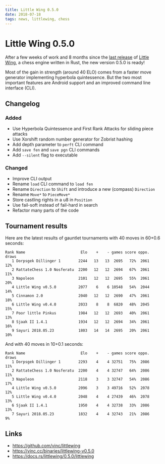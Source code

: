 ```yaml
---
title: Little Wing 0.5.0
date: 2018-07-18
tags: news, littlewing, chess
---
```


# Little Wing 0.5.0

After a few weeks of work and 8 months since the [last release][1] of
[Little Wing][2], a chess engine written in Rust, the new version 0.5.0 is
ready!

Most of the gain in strength (around 40 ELO) comes from a faster move generator
implementing hyperbola quintessence. But the two most important features are
Android support and an improved command line interface (CLI).

## Changelog

### Added

- Use Hyperbola Quintessence and First Rank Attacks for sliding piece attacks
- Use Xorshift random number generator for Zobrist hashing
- Add depth parameter to `perft` CLI command
- Add `save fen` and `save pgn` CLI commands
- Add `--silent` flag to executable

### Changed

- Improve CLI output
- Rename `load` CLI command to `load fen`
- Rename `Direction` to `Shift` and introduce a new (compass) `Direction`
- Rename `Move*` to `PieceMove*`
- Store castling rights in a u8 in `Position`
- Use fail-soft instead of fail-hard in search
- Refactor many parts of the code

## Tournament results

Here are the latest results of gauntlet tournaments with 40 moves in
60+0.6 seconds:

    Rank Name                         Elo    +    - games score oppo. draws
       1 Dorpsgek Dillinger 1        2244   13   13  2695   72%  2061   12% 
       2 RattateChess 1.0 Nosferatu  2200   12   12  2694   67%  2061   11% 
       3 Napoleon                    2101   12   12  2695   55%  2061   20% 
       4 Little Wing v0.5.0          2077    6    6 10548   54%  2044   14% 
       5 Cinnamon 2.0                2040   12   12  2690   47%  2061   18% 
       6 Little Wing v0.4.0          2033    8    8  6820   48%  2045   15% 
       7 Poor little Pinkus          1984   12   12  2693   40%  2061   13% 
       8 Sjaak II 1.4.1              1934   12   12  2694   34%  2061   16% 
       9 Sayuri 2018.05.23           1803   14   14  2695   20%  2061   10% 

And with 40 moves in 10+0.1 seconds:

    Rank Name                         Elo    +    - games score oppo. draws
       1 Dorpsgek Dillinger 1        2293    4    4 32751   75%  2086   11% 
       2 RattateChess 1.0 Nosferatu  2200    4    4 32747   64%  2086   11% 
       3 Napoleon                    2118    3    3 32747   54%  2086   17% 
       4 Little Wing v0.5.0          2096    3    3 49716   52%  2078   12% 
       5 Little Wing v0.4.0          2048    4    4 27439   46%  2078   13% 
       6 Sjaak II 1.4.1              1950    4    4 32738   33%  2086   13% 
       7 Sayuri 2018.05.23           1832    4    4 32743   21%  2086    9%

## Links

- https://github.com/vinc/littlewing
- https://vinc.cc/binaries/littlewing-v0.5.0
- https://docs.rs/littlewing/0.5.0/littlewing

[1]: /blog/2017/11/20/little-wing-0-4-0-is-out
[2]: https://github.com/vinc/littlewing
